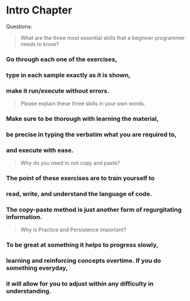 # Intro Chapter

Questions:

>What are the three most essential skills that a beginner programmer needs to know?

### Go through each one of the exercises, 
### type in each sample exactly as it is shown,
### make it run/execute without errors.

>Please explain these three skills in your own words.

### Make sure to be thorough with learning the material, 
### be precise in typing the verbatim what you are required to, 
### and execute with ease.

>Why do you need to not copy and paste?

### The point of these exercises are to train yourself to 
### read, write, and understand the language of code. 
### The copy-paste method is just another form of regurgitating information.

>Why is Practice and Persistence important?

### To be great at something it helps to progress slowly, 
### learning and reinforcing concepts overtime. If you do something everyday,
### it will allow for you to adjust within any difficulty in understanding.
